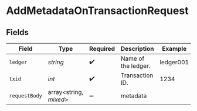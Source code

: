 # AddMetadataOnTransactionRequest


## Fields

| Field                  | Type                   | Required               | Description            | Example                |
| ---------------------- | ---------------------- | ---------------------- | ---------------------- | ---------------------- |
| `ledger`               | *string*               | :heavy_check_mark:     | Name of the ledger.    | ledger001              |
| `txid`                 | *int*                  | :heavy_check_mark:     | Transaction ID.        | 1234                   |
| `requestBody`          | array<string, *mixed*> | :heavy_minus_sign:     | metadata               |                        |